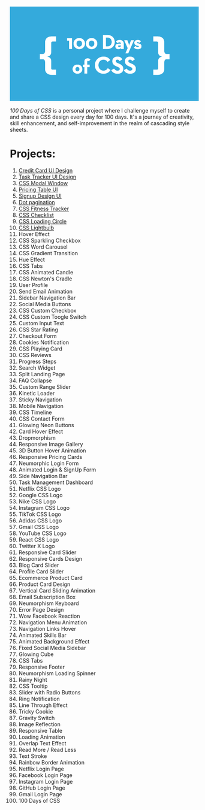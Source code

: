 ![100 Days of CSS](100-days-of-css.png)

_100 Days of CSS_ is a personal project where I challenge myself to create and share a CSS design every day for 100 days. It's a journey of creativity, skill enhancement, and self-improvement in the realm of cascading style sheets.

# Projects:

1. [Credit Card UI Design](https://alin-trinca.github.io/100-Days-of-CSS/001%20Credit%20Card%20UI%20Design/dist/index.html)
2. [Task Tracker UI Design](https://alin-trinca.github.io/100-Days-of-CSS/002%20Task%20Tracker%20UI%20Design/dist/index.html)
3. [CSS Modal Window](https://alin-trinca.github.io/100-Days-of-CSS/003%20CSS%20Modal%20Window/dist/index.html)
4. [Pricing Table UI](https://alin-trinca.github.io/100-Days-of-CSS/004%20Pricing%20Table%20UI/dist/index.html)
5. [Signup Design UI](https://alin-trinca.github.io/100-Days-of-CSS/005%20Signup%20UI%20Design/dist/index.html)
6. [Dot pagination](https://alin-trinca.github.io/100-Days-of-CSS/006%20Dot%20Pagination/dist/index.html)
7. [CSS Fitness Tracker](https://alin-trinca.github.io/100-Days-of-CSS/007%20CSS%20Fitness%20Tracker/dist/index.html)
8. [CSS Checklist](https://alin-trinca.github.io/100-Days-of-CSS/008%20CSS%20Checklist/dist/index.html)
9. [CSS Loading Circle](https://alin-trinca.github.io/100-Days-of-CSS/009%20CSS%20Loading%20Circle/dist/index.html)
10. [CSS Lightbulb](https://alin-trinca.github.io/100-Days-of-CSS/010%20CSS%20Lightbulb/dist/index.html)
11. Hover Effect
12. CSS Sparkling Checkbox
13. CSS Word Carousel
14. CSS Gradient Transition
15. Hue Effect
16. CSS Tabs
17. CSS Animated Candle
18. CSS Newton's Cradle
19. User Profile
20. Send Email Animation
21. Sidebar Navigation Bar
22. Social Media Buttons
23. CSS Custom Checkbox
24. CSS Custom Toogle Switch
25. Custom Input Text
26. CSS Star Rating
27. Checkout Form
28. Cookies Notification
29. CSS Playing Card
30. CSS Reviews
31. Progress Steps
32. Search Widget
33. Split Landing Page
34. FAQ Collapse
35. Custom Range Slider
36. Kinetic Loader
37. Sticky Navigation
38. Mobile Navigation
39. CSS Timeline
40. CSS Contact Form
41. Glowing Neon Buttons
42. Card Hover Effect
43. Dropmorphism
44. Responsive Image Gallery
45. 3D Button Hover Animation
46. Responsive Pricing Cards
47. Neumorphic Login Form
48. Animated Login & SignUp Form
49. Side Navigation Bar
50. Task Management Dashboard
51. Netflix CSS Logo
52. Google CSS Logo
53. Nike CSS Logo
54. Instagram CSS Logo
55. TikTok CSS Logo
56. Adidas CSS Logo
57. Gmail CSS Logo
58. YouTube CSS Logo
59. React CSS Logo
60. Twitter X Logo
61. Responsive Card Slider
62. Responsive Cards Design
63. Blog Card Slider
64. Profile Card Slider
65. Ecommerce Product Card
66. Product Card Design
67. Vertical Card Sliding Animation
68. Email Subscription Box
69. Neumorphism Keyboard
70. Error Page Design
71. Wow Facebook Reaction
72. Navigation Menu Animation
73. Navigation Links Hover
74. Animated Skills Bar
75. Animated Background Effect
76. Fixed Social Media Sidebar
77. Glowing Cube
78. CSS Tabs
79. Responsive Footer
80. Neumorphism Loading Spinner
81. Rainy Night
82. CSS Tooltip
83. Slider with Radio Buttons
84. Ring Notification
85. Line Through Effect
86. Tricky Cookie
87. Gravity Switch
88. Image Reflection
89. Responsive Table
90. Loading Animation
91. Overlap Text Effect
92. Read More / Read Less
93. Text Stroke
94. Rainbow Border Animation
95. Netflix Login Page
96. Facebook Login Page
97. Instagram Login Page
98. GitHub Login Page
99. Gmail Login Page
100. 100 Days of CSS
